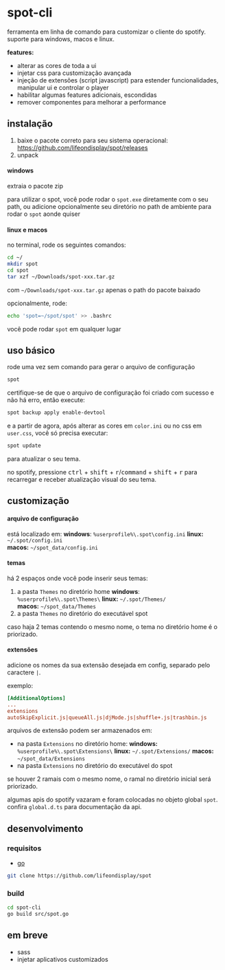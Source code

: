 # spot-cli

ferramenta em linha de comando para customizar o cliente do spotify.
suporte para windows, macos e linux.

**features:**

- alterar as cores de toda a ui
- injetar css para customização avançada
- injeção de extensões (script javascript) para estender funcionalidades, manipular ui e controlar o player
- habilitar algumas features adicionais, escondidas
- remover componentes para melhorar a performance

## instalação

1. baixe o pacote correto para seu sistema operacional: https://github.com/lifeondisplay/spot/releases
2. unpack

#### windows

extraia o pacote zip

para utilizar o spot, você pode rodar o `spot.exe` diretamente com o seu path,
ou adicione opcionalmente seu diretório no path de ambiente para rodar o `spot` aonde quiser

#### linux e macos

no terminal, rode os seguintes comandos:

```bash
cd ~/
mkdir spot
cd spot
tar xzf ~/Downloads/spot-xxx.tar.gz
```

com `~/Downloads/spot-xxx.tar.gz` apenas o path do pacote baixado

opcionalmente, rode:

```bash
echo 'spot=~/spot/spot' >> .bashrc
```

você pode rodar `spot` em qualquer lugar

## uso básico

rode uma vez sem comando para gerar o arquivo de configuração

```bash
spot
```

certifique-se de que o arquivo de configuração foi criado com sucesso e não há erro, então execute:

```bash
spot backup apply enable-devtool
```

e a partir de agora, após alterar as cores em `color.ini` ou no css em `user.css`, você só precisa executar:

```bash
spot update
```

para atualizar o seu tema.

no spotify, pressione <kbd>ctrl</kbd> + <kbd>shift</kbd> + <kbd>r</kbd>/<kbd>command</kbd> + <kbd>shift</kbd> + <kbd>r</kbd> para recarregar e receber atualização visual do seu tema.

## customização

#### arquivo de configuração

está localizado em:
**windows**: `%userprofile%\.spot\config.ini`
**linux:** `~/.spot/config.ini`  
**macos:** `~/spot_data/config.ini`  

#### temas

há 2 espaços onde você pode inserir seus temas:

1. a pasta `Themes` no diretório home
**windows**: `%userprofile%\.spot\Themes\`
**linux:** `~/.spot/Themes/`  
**macos:** `~/spot_data/Themes`    
2. a pasta `Themes` no diretório do executável spot

caso haja 2 temas contendo o mesmo nome, o tema no diretório home é o priorizado.

#### extensões

adicione os nomes da sua extensão desejada em config, separado pelo caractere `|`.

exemplo:

```ini
[AdditionalOptions]
...
extensions
autoSkipExplicit.js|queueAll.js|djMode.js|shuffle+.js|trashbin.js
```

arquivos de extensão podem ser armazenados em:

- na pasta `Extensions` no diretório home:
**windows:** `%userprofile%\.spot\Extensions\`
**linux:** `~/.spot/Extensions/`
**macos:** `~/spot_data/Extensions`
- na pasta `Extensions` no diretório do executável do spot

se houver 2 ramais com o mesmo nome, o ramal no diretório inicial será priorizado.

algumas apis do spotify vazaram e foram colocadas no objeto global `spot`. confira `global.d.ts` para documentação da api.

## desenvolvimento

### requisitos

- [go](https://go.dev/dl/)

```bash
git clone https://github.com/lifeondisplay/spot
```

### build

```bash
cd spot-cli
go build src/spot.go
```

## em breve

- sass
- injetar aplicativos customizados
